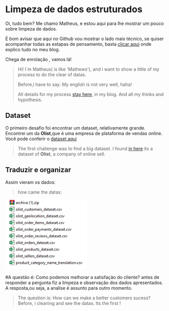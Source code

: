# Limpeza de dados estruturados
Oi, tudo bem? Me chamo Matheus, e estou aqui para lhe mostrar um pouco sobre limpeza de dados. 

É bom avisar que aqui no Github vou mostrar o lado mais técnico, se quiser acompanhar todas as estapas de pensamento,
basta [clicar aqui](https://matheus-francisco.medium.com/limpeza-de-dados-estruturados-5e42f57f70c5)  onde explico tudo no meu blog.

Chega de enrolação , vamos lá!
>Hi! I´m Matheus( is like 'Mathews'), and i want to show a little of my process to do the clear of datas.
>
>Before,i have to say: My english is not very well, haha!
>
>All details for my process [stay here](), in my blog. And all my thinks and hypothesis. 
>
## Dataset
O primeiro desafio foi encontrar um dataset, relativamente grande. Encontrei um da **Olist**,que é uma empresa de plataforma de vendas online.
Você pode conferir o [dataset aqui](https://www.kaggle.com/olistbr/brazilian-ecommerce)
>The first challenge was to find a big dataset. I found [in here](https://www.kaggle.com/olistbr/brazilian-ecommerce) its a dataset of **Olist**, a company of online sell.
>
## Traduzir e organizar
Assim vieram os dados: 
>how came the datas:
>
![print](https://github.com/MatheusFran/Limpeza-de-Dados-Estruturados/blob/main/print.png)

#A questão é: Como podemos melhorar a satisfação do cliente?
antes de responder a pergunta fiz a limpeza e observação dos dados apresentados. A resposta,ou seja, a analise é assunto para outro momento.
>The question is: How can we make a better customers sucess?
>Before, i cleaning and see the datas. Its the first !
